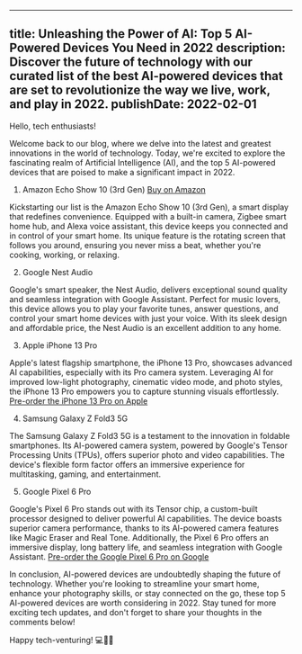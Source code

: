  ---
title: Unleashing the Power of AI: Top 5 AI-Powered Devices You Need in 2022
description: Discover the future of technology with our curated list of the best AI-powered devices that are set to revolutionize the way we live, work, and play in 2022.
publishDate: 2022-02-01
---

Hello, tech enthusiasts!

Welcome back to our blog, where we delve into the latest and greatest innovations in the world of technology. Today, we're excited to explore the fascinating realm of Artificial Intelligence (AI), and the top 5 AI-powered devices that are poised to make a significant impact in 2022.

1. Amazon Echo Show 10 (3rd Gen) [Buy on Amazon](https://amzn.to/3uYwJ8v)

Kickstarting our list is the Amazon Echo Show 10 (3rd Gen), a smart display that redefines convenience. Equipped with a built-in camera, Zigbee smart home hub, and Alexa voice assistant, this device keeps you connected and in control of your smart home. Its unique feature is the rotating screen that follows you around, ensuring you never miss a beat, whether you're cooking, working, or relaxing.

2. Google Nest Audio

Google's smart speaker, the Nest Audio, delivers exceptional sound quality and seamless integration with Google Assistant. Perfect for music lovers, this device allows you to play your favorite tunes, answer questions, and control your smart home devices with just your voice. With its sleek design and affordable price, the Nest Audio is an excellent addition to any home.

3. Apple iPhone 13 Pro

Apple's latest flagship smartphone, the iPhone 13 Pro, showcases advanced AI capabilities, especially with its Pro camera system. Leveraging AI for improved low-light photography, cinematic video mode, and photo styles, the iPhone 13 Pro empowers you to capture stunning visuals effortlessly. [Pre-order the iPhone 13 Pro on Apple](https://apple.co/3uYqxW1)

4. Samsung Galaxy Z Fold3 5G

The Samsung Galaxy Z Fold3 5G is a testament to the innovation in foldable smartphones. Its AI-powered camera system, powered by Google's Tensor Processing Units (TPUs), offers superior photo and video capabilities. The device's flexible form factor offers an immersive experience for multitasking, gaming, and entertainment.

5. Google Pixel 6 Pro

Google's Pixel 6 Pro stands out with its Tensor chip, a custom-built processor designed to deliver powerful AI capabilities. The device boasts superior camera performance, thanks to its AI-powered camera features like Magic Eraser and Real Tone. Additionally, the Pixel 6 Pro offers an immersive display, long battery life, and seamless integration with Google Assistant. [Pre-order the Google Pixel 6 Pro on Google](https://goo.gl/3uYr1K)

In conclusion, AI-powered devices are undoubtedly shaping the future of technology. Whether you're looking to streamline your smart home, enhance your photography skills, or stay connected on the go, these top 5 AI-powered devices are worth considering in 2022. Stay tuned for more exciting tech updates, and don't forget to share your thoughts in the comments below!

Happy tech-venturing! 💻🚀🤖